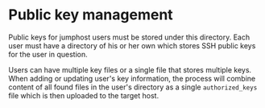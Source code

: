 # Public key management

Public keys for jumphost users must be stored under this directory. Each user
must have a directory of his or her own which stores SSH public keys for
the user in question.

Users can have multiple key files or a single file that stores multiple keys.
When adding or updating user's key information, the process will combine
content of all found files in the user's directory as a single
`authorized_keys` file which is then uploaded to the target host.
